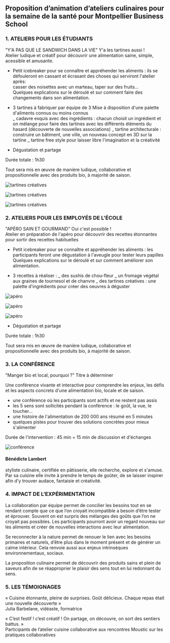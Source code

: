 ## Proposition d’animation d’ateliers culinaires pour la semaine de la santé pour Montpellier Business School




### 1.	ATELIERS POUR LES ÉTUDIANTS

"Y'A PAS QUE LE SANDWICH DANS LA VIE" Y'a les tartines aussi !  
Atelier ludique et créatif pour découvrir une alimentation saine, simple, acessible et amusante.

* Petit icebreaker pour se connaître et appréhender les aliments : ils se défouleront en cassant et écrasant des choses qui serviront l'atelier après:  
casser des noisettes avec un marteau, taper sur des fruits...  
Quelques explications sur le déroulé et sur comment faire des changements dans son alimentation.

* 3 tartines à fabriquer par équipe de 3
Mise à disposition d'une palette d'aliments connus ou moins connus  
  _ cadavre exquis avec des ingrédients : chacun choisit un ingrédient et on mélange pour faire des tartines avec les différents éléments du hasard (découverte de nouvelles associations)
  _ tartine architecturale : construire un bâtiment, une ville, un nouveau concept en 3D sur la tartine
  _ tartine free style pour laisser libre l'imagination et la créativité
  
* Dégustation et partage

Durée totale : 1h30  

Tout sera mis en œuvre de manière ludique, collaborative et propositionnelle avec des produits bio, à majorité de saison.   

![tartines créatives](https://github.com/bndct-lmbrt/ateliers/raw/master/medias/tartine-creative1.jpg)

![tartines créatives](https://github.com/bndct-lmbrt/ateliers/raw/master/medias/tartine-creative2.jpg)

![tartines créatives](https://github.com/bndct-lmbrt/ateliers/raw/master/medias/tartine-creative3.jpg)


### 2.	ATELIERS POUR LES EMPLOYÉS DE L'ÉCOLE

"APÉRO SAIN ET GOURMAND" Oui c'est possible !  
Atelier en préparation de l'apéro pour découvrir des recettes étonnantes pour sortir des recettes habituelles  
 
* Petit icebreaker pour se connaître et appréhender les aliments : les participants feront une dégustation à l'aveugle pour tester leurs papilles  
Quelques explications sur le déroulé et sur comment améliorer son alimentation.  

* 3 recettes à réaliser :
 _ des sushis de chou-fleur
 _ un fromage végétal aux graines de tournesol et de chanvre
 _ des tartines créatives : une palette d'ingrédients pour créer des oeuvres à déguster 


 ![apéro](https://github.com/bndct-lmbrt/ateliers/raw/master/medias/apero1.jpg)
 
  ![apéro](https://github.com/bndct-lmbrt/ateliers/raw/master/medias/apero2.jpg)
  
   ![apéro](https://github.com/bndct-lmbrt/ateliers/raw/master/medias/apero3.jpg)
   
* Dégustation et partage  

Durée totale : 1h30  

Tout sera mis en œuvre de manière ludique, collaborative et propositionnelle avec des produits bio, à majorité de saison.    



### 3.	LA CONFÉRENCE


"Manger bio et local, pourquoi ?" Titre à déterminer  

Une conférence vivante et interactive pour comprendre les enjeux, les défis et les aspects concrets d'une alimentation bio, locale et de saison.  

* une conférence où les participants sont actifs et ne restent pas assis 
* les 5 sens sont sollicités pendant la conférence : le goût, la vue, le toucher...
* une histoire de l'alimentation de 200 000 ans résumé en 5 minutes
* quelques pistes pour trouver des solutions concrètes pour mieux s'alimenter

Durée de l'intervention : 45 min + 15 min de discussion et d'échanges  

  ![conférence](https://github.com/bndct-lmbrt/ateliers/raw/master/medias/conference.jpg)


#### Bénédicte Lambert


styliste culinaire, certifiée en pâtisserie, elle recherche, explore et s'amuse.   
Par sa cuisine elle invite à prendre le temps de goûter, de se laisser inspirer afin d'y trouver audace, fantaisie et créativité.    




### 4.	IMPACT DE L’EXPÉRIMENTATION

La collaboration par équipe permet de concilier les besoins tout en se rendant compte que ce que l’on croyait incompatible a besoin d’être tester et éprouver. Souvent on est surpris des mélanges des goûts que l’on ne croyait pas possibles. Les participants pourront avoir un regard nouveau sur les aliments et créer de nouvelles interactions avec leur alimentation.      

Se reconnecter à la nature permet de renouer le lien avec les besoins primaires et naturels, d’être plus dans le moment présent et de générer un calme intérieur. Cela renvoie aussi aux enjeux intrinsèques environnementaux, sociaux.    

La proposition culinaire permet de découvrir des produits sains et plein de saveurs afin de se réapproprier le plaisir des sens tout en lui redonnant du sens.    


### 5.	LES TÉMOIGNAGES 

« Cuisine étonnante, pleine de surprises. Goût délicieux. Chaque repas était une nouvelle découverte »    
Julia Barbelane, vidéaste, formatrice    


« C’est festif ! c’est créatif ! On partage, on découvre, on sort des sentiers battus. »    
Participants de l’atelier cuisine collaborative aux rencontres Moustic sur les pratiques collaboratives    



